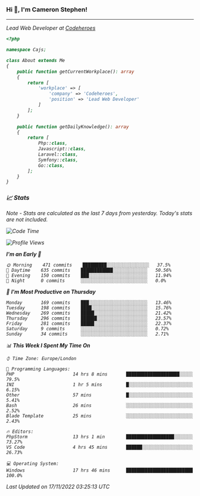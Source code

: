 ### Hi 👋, I'm Cameron Stephen!
<hr>
<p><em>Lead Web Developer at <a href="https://codeheroes.co.uk">Codeheroes</a></p>


```php
<?php

namespace Cajs;

class About extends Me
{
    public function getCurrentWorkplace(): array
    {
        return [
            'workplace' => [
                'company' => 'Codeheroes',
                'position' => 'Lead Web Developer'
            ]
        ];
    }

    public function getDailyKnowledge(): array
    {
        return [
            Php::class,
            Javascript::class,
            Laravel::class,
            Symfony::class,
            Go::class,
        ];
    }
}
```

### 📈 Stats
<p><em>Note - Stats are calculated as the last 7 days from yesterday. Today's stats are not included.</em></p>


<!--START_SECTION:waka-->
![Code Time](http://img.shields.io/badge/Code%20Time-3%2C217%20hrs%201%20min-blue)

![Profile Views](http://img.shields.io/badge/Profile%20Views-0-blue)

**I'm an Early 🐤** 

```text
🌞 Morning    471 commits    █████████░░░░░░░░░░░░░░░░   37.5% 
🌆 Daytime    635 commits    ████████████░░░░░░░░░░░░░   50.56% 
🌃 Evening    150 commits    ███░░░░░░░░░░░░░░░░░░░░░░   11.94% 
🌙 Night      0 commits      ░░░░░░░░░░░░░░░░░░░░░░░░░   0.0%

```
📅 **I'm Most Productive on Thursday** 

```text
Monday       169 commits    ███░░░░░░░░░░░░░░░░░░░░░░   13.46% 
Tuesday      198 commits    ████░░░░░░░░░░░░░░░░░░░░░   15.76% 
Wednesday    269 commits    █████░░░░░░░░░░░░░░░░░░░░   21.42% 
Thursday     296 commits    ██████░░░░░░░░░░░░░░░░░░░   23.57% 
Friday       281 commits    █████░░░░░░░░░░░░░░░░░░░░   22.37% 
Saturday     9 commits      ░░░░░░░░░░░░░░░░░░░░░░░░░   0.72% 
Sunday       34 commits     ░░░░░░░░░░░░░░░░░░░░░░░░░   2.71%

```


📊 **This Week I Spent My Time On** 

```text
⌚︎ Time Zone: Europe/London

💬 Programming Languages: 
PHP                      14 hrs 8 mins       ████████████████████░░░░░   79.5% 
INI                      1 hr 5 mins         █░░░░░░░░░░░░░░░░░░░░░░░░   6.15% 
Other                    57 mins             █░░░░░░░░░░░░░░░░░░░░░░░░   5.41% 
Bash                     26 mins             ░░░░░░░░░░░░░░░░░░░░░░░░░   2.52% 
Blade Template           25 mins             ░░░░░░░░░░░░░░░░░░░░░░░░░   2.43%

🔥 Editors: 
PhpStorm                 13 hrs 1 min        ██████████████████░░░░░░░   73.27% 
VS Code                  4 hrs 45 mins       ██████░░░░░░░░░░░░░░░░░░░   26.73%

💻 Operating System: 
Windows                  17 hrs 46 mins      █████████████████████████   100.0%

```


 Last Updated on 17/11/2022 03:25:13 UTC
<!--END_SECTION:waka-->
